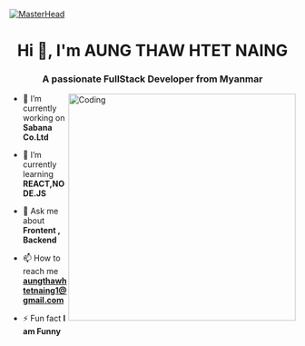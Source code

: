 [![MasterHead](https://developers.giphy.com/branch/master/static/api-512d36c09662682717108a38bbb5c57d.gif)](https://rishavchanda.io)
<h1 align="center">Hi 👋, I'm AUNG THAW HTET NAING</h1>
<h3 align="center">A passionate FullStack Developer from Myanmar</h3>
<img align="right" alt="Coding" width="400" src="https://cdn.dribbble.com/users/1162077/screenshots/3848914/programmer.gif">



- 🔭 I’m currently working on **Sabana Co.Ltd**

- 🌱 I’m currently learning **REACT,NODE.JS**

- 💬 Ask me about **Frontent , Backend**

- 📫 How to reach me **aungthawhtetnaing1@gmail.com**

- ⚡ Fun fact **I am Funny**




